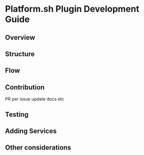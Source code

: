 # Platform.sh Plugin Development Guide

## Overview

## Structure

## Flow

## Contribution

PR per issue
update docs
etc

## Testing

## Adding Services

## Other considerations
